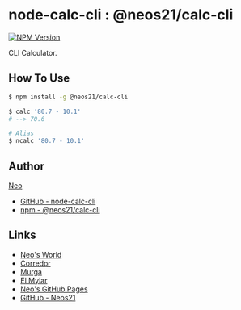# node-calc-cli : @neos21/calc-cli

[![NPM Version](https://img.shields.io/npm/v/@neos21/calc-cli.svg)](https://www.npmjs.com/package/@neos21/calc-cli)

CLI Calculator.


## How To Use

```sh
$ npm install -g @neos21/calc-cli

$ calc '80.7 - 10.1'
# --> 70.6

# Alias
$ ncalc '80.7 - 10.1'
```


## Author

[Neo](http://neo.s21.xrea.com/)

- [GitHub - node-calc-cli](https://github.com/Neos21/node-calc-cli)
- [npm - @neos21/calc-cli](https://www.npmjs.com/package/@neos21/calc-cli)


## Links

- [Neo's World](http://neo.s21.xrea.com/)
- [Corredor](http://neos21.hatenablog.com/)
- [Murga](http://neos21.hatenablog.jp/)
- [El Mylar](http://neos21.hateblo.jp/)
- [Neo's GitHub Pages](https://neos21.github.io/)
- [GitHub - Neos21](https://github.com/Neos21/)
